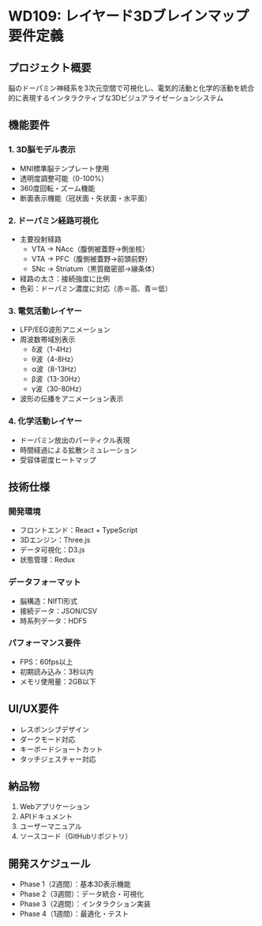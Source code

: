 # WD109: レイヤード3Dブレインマップ要件定義

## プロジェクト概要
脳のドーパミン神経系を3次元空間で可視化し、電気的活動と化学的活動を統合的に表現するインタラクティブな3Dビジュアライゼーションシステム

## 機能要件

### 1. 3D脳モデル表示
- MNI標準脳テンプレート使用
- 透明度調整可能（0-100%）
- 360度回転・ズーム機能
- 断面表示機能（冠状面・矢状面・水平面）

### 2. ドーパミン経路可視化
- 主要投射経路
  - VTA → NAcc（腹側被蓋野→側坐核）
  - VTA → PFC（腹側被蓋野→前頭前野）
  - SNc → Striatum（黒質緻密部→線条体）
- 経路の太さ：接続強度に比例
- 色彩：ドーパミン濃度に対応（赤＝高、青＝低）

### 3. 電気活動レイヤー
- LFP/EEG波形アニメーション
- 周波数帯域別表示
  - δ波（1-4Hz）
  - θ波（4-8Hz）
  - α波（8-13Hz）
  - β波（13-30Hz）
  - γ波（30-80Hz）
- 波形の伝播をアニメーション表示

### 4. 化学活動レイヤー
- ドーパミン放出のパーティクル表現
- 時間経過による拡散シミュレーション
- 受容体密度ヒートマップ

## 技術仕様

### 開発環境
- フロントエンド：React + TypeScript
- 3Dエンジン：Three.js
- データ可視化：D3.js
- 状態管理：Redux

### データフォーマット
- 脳構造：NIfTI形式
- 接続データ：JSON/CSV
- 時系列データ：HDF5

### パフォーマンス要件
- FPS：60fps以上
- 初期読み込み：3秒以内
- メモリ使用量：2GB以下

## UI/UX要件
- レスポンシブデザイン
- ダークモード対応
- キーボードショートカット
- タッチジェスチャー対応

## 納品物
1. Webアプリケーション
2. APIドキュメント
3. ユーザーマニュアル
4. ソースコード（GitHubリポジトリ）

## 開発スケジュール
- Phase 1（2週間）：基本3D表示機能
- Phase 2（3週間）：データ統合・可視化
- Phase 3（2週間）：インタラクション実装
- Phase 4（1週間）：最適化・テスト